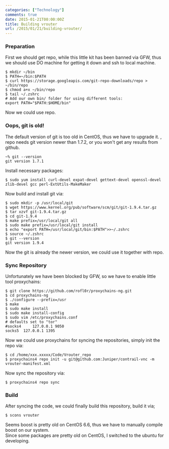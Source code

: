 ```yaml
---
categories: ["Technology"]
comments: true
date: 2015-01-21T00:00:00Z
title: Building vrouter
url: /2015/01/21/building-vrouter/
---
```


### Preparation
First we should get repo, while this little kit has been banned via GFW, thus we should use DO machine for getting it down and ssh to local machine.     

```
$ mkdir ~/bin
$ PATH=~/bin:$PATH
$ curl https://storage.googleapis.com/git-repo-downloads/repo > ~/bin/repo
$ chmod a+x ~/bin/repo
$ tail ~/.zshrc
# Add our own bin/ folder for using different tools:    
export PATH="$PATH:$HOME/bin"

```
Now we could use repo.    
### Oops, git is old!
The default version of git is too old in CentOS, thus we have to upgrade it. , repo needs git version newer than 1.7.2, or you won't get any results from github.    

```
~% git --version
git version 1.7.1

```
Install necessary packages:    

```
$ sudo yum install curl-devel expat-devel gettext-devel openssl-devel zlib-devel gcc perl-ExtUtils-MakeMaker

```
Now build and install git via:    

```
$ sudo mkdir -p /usr/local/git
$ wget https://www.kernel.org/pub/software/scm/git/git-1.9.4.tar.gz
$ tar xzvf git-1.9.4.tar.gz
$ cd git-1.9.4
$ make prefix=/usr/local/git all
$ sudo make prefix=/usr/local/git install
$ echo "export PATH=/usr/local/git/bin:$PATH">>~/.zshrc
$ source ~/.zshrc
$ git --version
git version 1.9.4

```
Now the git is already the newer version, we could use it together with repo.       
### Sync Repository
Unfortunately we have been blocked by GFW, so we have to enable little tool proxychains:    

```
$ git clone https://github.com/rofl0r/proxychains-ng.git 
$ cd proxychains-ng
$ ./configure --prefix=/usr
$ make
$ sudo make install
$ sudo make install-config
$ sudo vim /etc/proxychains.conf
# defaults set to "tor"
#socks4 	127.0.0.1 9050
socks5 	127.0.0.1 1395

```
Now we could use proxychains for syncing the repositories, simply init the repo via:    

```
$ cd /home/xxx.xxxxx/Code/Vrouter_repo
$ proxychains4 repo init -u git@github.com:Juniper/contrail-vnc -m vrouter-manifest.xml

```
Now sync the repository via:    

```
$ proxychains4 repo sync

```
### Build
After syncing the code, we could finally build this repository, build it via;    

```
$ scons vrouter

```
Seems boost is pretty old on CentOS 6.6, thus we have to manually compile boost on our system.    
Since some packages are pretty old on CentOS, I switched to the ubuntu for developing.    
